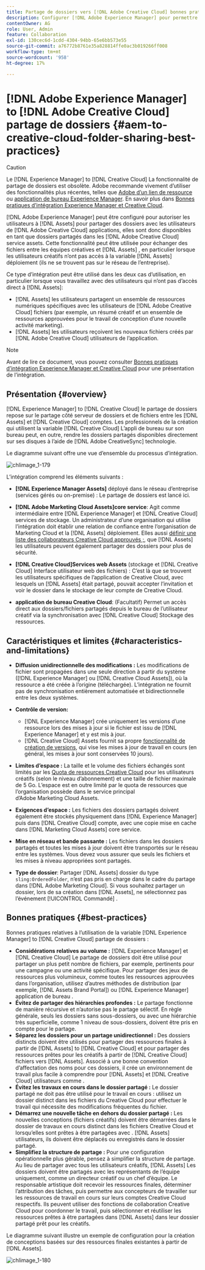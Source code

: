 ```yaml
---
title: Partage de dossiers vers [!DNL Adobe Creative Cloud] bonnes pratiques
description: Configurer [!DNL Adobe Experience Manager] pour permettre aux utilisateurs d’ [!DNL Experience Manager Assets] pour échanger des dossiers avec des utilisateurs de Adobe Creative Cloud.
contentOwner: AG
role: User, Admin
feature: Collaboration
exl-id: 130cec6d-1cdd-4304-94bb-65e6bb573e55
source-git-commit: a76772b8761e35a828814ffe0ac3b019266ff008
workflow-type: tm+mt
source-wordcount: '958'
ht-degree: 17%

---
```


# [!DNL Adobe Experience Manager] to [!DNL Adobe Creative Cloud] partage de dossiers {#aem-to-creative-cloud-folder-sharing-best-practices}

>[!CAUTION]
>
>Le [!DNL Experience Manager] to [!DNL Creative Cloud] La fonctionnalité de partage de dossiers est obsolète. Adobe recommande vivement d’utiliser des fonctionnalités plus récentes, telles que [Adobe d’un lien de ressource](https://helpx.adobe.com/fr/enterprise/admin-guide.html/enterprise/using/adobe-asset-link.ug.html) ou [application de bureau Experience Manager](https://experienceleague.adobe.com/docs/experience-manager-desktop-app/using/using.html?lang=fr). En savoir plus dans [Bonnes pratiques d’intégration Experience Manager et Creative Cloud](/help/assets/aem-cc-integration-best-practices.md).

[!DNL Adobe Experience Manager] peut être configuré pour autoriser les utilisateurs à [!DNL Assets] pour partager des dossiers avec les utilisateurs de [!DNL Adobe Creative Cloud] applications, elles sont donc disponibles en tant que dossiers partagés dans les [!DNL Adobe Creative Cloud] service assets. Cette fonctionnalité peut être utilisée pour échanger des fichiers entre les équipes créatives et [!DNL Assets] , en particulier lorsque les utilisateurs créatifs n’ont pas accès à la variable [!DNL Assets] déploiement (ils ne se trouvent pas sur le réseau de l’entreprise).

Ce type d’intégration peut être utilisé dans les deux cas d’utilisation, en particulier lorsque vous travaillez avec des utilisateurs qui n’ont pas d’accès direct à [!DNL Assets]:

* [!DNL Assets] les utilisateurs partagent un ensemble de ressources numériques spécifiques avec les utilisateurs de [!DNL Adobe Creative Cloud] fichiers (par exemple, un résumé créatif et un ensemble de ressources approuvées pour le travail de conception d’une nouvelle activité marketing).
* [!DNL Assets] les utilisateurs reçoivent les nouveaux fichiers créés par [!DNL Adobe Creative Cloud] utilisateurs de l’application.

>[!NOTE]
>
>Avant de lire ce document, vous pouvez consulter [Bonnes pratiques d’intégration Experience Manager et Creative Cloud](/help/assets/aem-cc-integration-best-practices.md) pour une présentation de l’intégration.

## Présentation {#overview}

[!DNL Experience Manager] to [!DNL Creative Cloud] le partage de dossiers repose sur le partage côté serveur de dossiers et de fichiers entre les [!DNL Assets] et [!DNL Creative Cloud] comptes. Les professionnels de la création qui utilisent la variable [!DNL Creative Cloud] L’appli de bureau sur son bureau peut, en outre, rendre les dossiers partagés disponibles directement sur ses disques à l’aide de [!DNL Adobe CreativeSync] technologie.

Le diagramme suivant offre une vue d’ensemble du processus d’intégration.

![chlimage_1-179](assets/chlimage_1-406.png)

L’intégration comprend les éléments suivants :

* **[!DNL Experience Manager Assets]** déployé dans le réseau d’entreprise (services gérés ou on-premise) : Le partage de dossiers est lancé ici.
* **[!DNL Adobe Marketing Cloud Assets]core service**: Agit comme intermédiaire entre [!DNL Experience Manager] et [!DNL Creative Cloud] services de stockage. Un administrateur d’une organisation qui utilise l’intégration doit établir une relation de confiance entre l’organisation de Marketing Cloud et la [!DNL Assets] déploiement. Elles aussi [définir une liste des collaborateurs Creative Cloud approuvés ;](https://experienceleague.adobe.com/docs/core-services/interface/assets/t-admin-add-cc-user.html), que [!DNL Assets] les utilisateurs peuvent également partager des dossiers pour plus de sécurité.

* **[!DNL Creative Cloud]Services web Assets** (stockage et [!DNL Creative Cloud] Interface utilisateur web des fichiers) : C’est là que se trouvent les utilisateurs spécifiques de l’application de Creative Cloud, avec lesquels un [!DNL Assets] était partagé, pouvait accepter l’invitation et voir le dossier dans le stockage de leur compte de Creative Cloud.
* **application de bureau Creative Cloud**: (Facultatif) Permet un accès direct aux dossiers/fichiers partagés depuis le bureau de l’utilisateur créatif via la synchronisation avec [!DNL Creative Cloud] Stockage des ressources.

## Caractéristiques et limites {#characteristics-and-limitations}

* **Diffusion unidirectionnelle des modifications :** Les modifications de fichier sont propagées dans une seule direction à partir du système ([!DNL Experience Manager] ou [!DNL Creative Cloud Assets]), où la ressource a été créée à l’origine (téléchargée). L’intégration ne fournit pas de synchronisation entièrement automatisée et bidirectionnelle entre les deux systèmes.
* **Contrôle de version:**

   * [!DNL Experience Manager] crée uniquement les versions d’une ressource lors des mises à jour si le fichier est issu de [!DNL Experience Manager] et y est mis à jour.
   * [!DNL Creative Cloud] Assets fournit sa propre [fonctionnalité de création de versions](https://helpx.adobe.com/fr/creative-cloud/help/versioning-faq.html), qui vise les mises à jour de travail en cours (en général, les mises à jour sont conservées 10 jours).

* **Limites d’espace :** La taille et le volume des fichiers échangés sont limités par les [Quota de ressources Creative Cloud](https://helpx.adobe.com/creative-cloud/kb/file-storage-quota.html) pour les utilisateurs créatifs (selon le niveau d’abonnement) et une taille de fichier maximale de 5 Go. L’espace est en outre limité par le quota de ressources que l’organisation possède dans le service principal d’Adobe Marketing Cloud Assets.

* **Exigences d’espace :** Les fichiers des dossiers partagés doivent également être stockés physiquement dans [!DNL Experience Manager] puis dans [!DNL Creative Cloud] compte, avec une copie mise en cache dans [!DNL Marketing Cloud Assets] core service.
* **Mise en réseau et bande passante :** Les fichiers dans les dossiers partagés et toutes les mises à jour doivent être transportés sur le réseau entre les systèmes. Vous devez vous assurer que seuls les fichiers et les mises à niveau appropriées sont partagés.
* **Type de dossier**: Partager [!DNL Assets] dossier du type `sling:OrderedFolder`, n’est pas pris en charge dans le cadre du partage dans [!DNL Adobe Marketing Cloud]. Si vous souhaitez partager un dossier, lors de sa création dans [!DNL Assets], ne sélectionnez pas l’événement [!UICONTROL Commandé] .

## Bonnes pratiques {#best-practices}

Bonnes pratiques relatives à l’utilisation de la variable [!DNL Experience Manager] to [!DNL Creative Cloud] partage de dossiers :

* **Considérations relatives au volume :** [!DNL Experience Manager] et [!DNL Creative Cloud] Le partage de dossiers doit être utilisé pour partager un plus petit nombre de fichiers, par exemple, pertinents pour une campagne ou une activité spécifique. Pour partager des jeux de ressources plus volumineux, comme toutes les ressources approuvées dans l’organisation, utilisez d’autres méthodes de distribution (par exemple, [!DNL Assets Brand Portal]) ou [!DNL Experience Manager] application de bureau .
* **Évitez de partager des hiérarchies profondes :** Le partage fonctionne de manière récursive et n’autorise pas le partage sélectif. En règle générale, seuls les dossiers sans sous-dossiers, ou avec une hiérarchie très superficielle, comme 1 niveau de sous-dossiers, doivent être pris en compte pour le partage.
* **Séparez les dossiers pour un partage unidirectionnel :** Des dossiers distincts doivent être utilisés pour partager des ressources finales à partir de [!DNL Assets] to [!DNL Creative Cloud] et pour partager des ressources prêtes pour les créatifs à partir de [!DNL Creative Cloud] fichiers vers [!DNL Assets]. Associé à une bonne convention d’affectation des noms pour ces dossiers, il crée un environnement de travail plus facile à comprendre pour [!DNL Assets] et [!DNL Creative Cloud] utilisateurs comme .
* **Évitez les travaux en cours dans le dossier partagé :** Le dossier partagé ne doit pas être utilisé pour le travail en cours : utilisez un dossier distinct dans les fichiers du Creative Cloud pour effectuer le travail qui nécessite des modifications fréquentes du fichier.
* **Démarrez une nouvelle tâche en dehors du dossier partagé :** Les nouvelles conceptions (fichiers créatifs) doivent être démarrées dans le dossier de travaux en cours distinct dans les fichiers Creative Cloud et lorsqu’elles sont prêtes à être partagées avec . [!DNL Assets] utilisateurs, ils doivent être déplacés ou enregistrés dans le dossier partagé.
* **Simplifiez la structure de partage :** Pour une configuration opérationnelle plus gérable, pensez à simplifier la structure de partage. Au lieu de partager avec tous les utilisateurs créatifs, [!DNL Assets] Les dossiers doivent être partagés avec les représentants de l’équipe uniquement, comme un directeur créatif ou un chef d’équipe. Le responsable artistique doit recevoir les ressources finales, déterminer l’attribution des tâches, puis permettre aux concepteurs de travailler sur les ressources de travail en cours sur leurs comptes Creative Cloud respectifs. Ils peuvent utiliser des fonctions de collaboration Creative Cloud pour coordonner le travail, puis sélectionner et réutiliser les ressources prêtes à être partagées dans [!DNL Assets] dans leur dossier partagé prêt pour les créatifs.

Le diagramme suivant illustre un exemple de configuration pour la création de conceptions basées sur des ressources finales existantes à partir de [!DNL Assets].

![chlimage_1-180](assets/chlimage_1-407.png)
